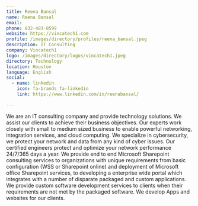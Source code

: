 ```yaml
---
title: Reena Bansal
name: Reena Bansal
email: 
phone: 832-483-8599
website: https://vincatech1.com
profile: /images/directory/profiles/reena_bansal.jpeg
description: IT Consulting
company: Vincatech1
logo: /images/directory/logos/vincatech1.jpeg
directory: Technology
location: Houston
language: English
social:
  - name: linkedin
    icon: fa-brands fa-linkedin
    link: https://www.linkedin.com/in/reenabansal/

---
```

We are an IT consulting company and provide technology solutions. We assist our clients to achieve their business objectives. Our experts work closely with small to medium sized business to enable powerful networking, integration services, and cloud computing. We specialize in cybersecurity, we protect your network and data from any kind of cyber issues. Our certified engineers protect and optimize your network performance 24/7/365 days a year. We provide end to end Microsoft Sharepoint consulting services to organizations with unique requirements from basic configuration (WSS or Sharepoint online) and deployment of Microsoft office Sharepoint services, to developing a enterprise wide portal which integrates with a number of disparate packaged and custom applications. We provide custom software development services to clients when their requirements are not met by the packaged software. We develop Apps and websites for our clients.

